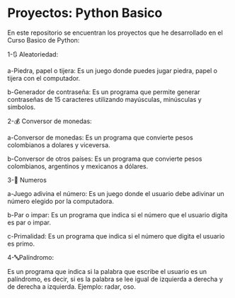 # Proyectos: Python Basico
En este repositorio se encuentran los proyectos que he desarrollado en el Curso Basico de Python:

1-🔃 Aleatoriedad:

  a-Piedra, papel o tijera: Es un juego donde puedes jugar piedra, papel o tijera con el computador.
  
  b-Generador de contraseña: Es un programa que permite generar contraseñas de 15 caracteres utilizando mayúsculas, minúsculas y simbolos.
  
2-💰 Conversor de monedas:

  a-Conversor de monedas: Es un programa que convierte pesos colombianos a dolares y viceversa.
  
  b-Conversor de otros países: Es un programa que convierte pesos colombianos, argentinos y mexicanos a dólares.
  
3-🔢 Numeros

  a-Juego adivina el número: Es un juego donde el usuario debe adivinar un número elegido por la computadora.
  
  b-Par o impar: Es un programa que indica si el número que el usuario digita es par o impar.
  
  c-Primalidad: Es un programa que indica si el número que digita el usuario es primo.
  
4-🔤Palíndromo:

  Es un programa que indica si la palabra que escribe el usuario es un palíndromo, es decir, si es la palabra se lee igual de izquierda a derecha y de derecha a izquierda. Ejemplo: radar, oso.
